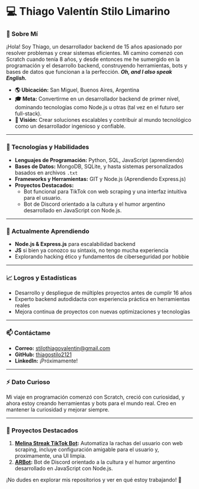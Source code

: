 # 💻 Thiago Valentín Stilo Limarino

### 🌟 Sobre Mí
¡Hola! Soy Thiago, un desarrollador backend de 15 años apasionado por resolver problemas y crear sistemas eficientes. Mi camino comenzó con Scratch cuando tenía 8 años, y desde entonces me he sumergido en la programación y el desarrollo backend, construyendo herramientas, bots y bases de datos que funcionan a la perfección. ***Oh, and I also speak English.***

- **🌎 Ubicación:** San Miguel, Buenos Aires, Argentina
- **🎓 Meta:** Convertirme en un desarrollador backend de primer nivel, dominando tecnologías como Node.js u otras (tal vez en el futuro ser full-stack).
- **🚀 Visión:** Crear soluciones escalables y contribuir al mundo tecnológico como un desarrollador ingenioso y confiable.

---

### 🔧 Tecnologías y Habilidades
- **Lenguajes de Programación:** Python, SQL, JavaScript (aprendiendo)
- **Bases de Datos:** MongoDB, SQLite, y hasta sistemas personalizados basados en archivos `.txt`
- **Frameworks y Herramientas:** GIT y Node.js (Aprendiendo Express.js)
- **Proyectos Destacados:**
  - Bot funcional para TikTok con web scraping y una interfaz intuitiva para el usuario.
  - Bot de Discord orientado a la cultura y el humor argentino desarrollado en JavaScript con Node.js.


---

### 🌱 Actualmente Aprendiendo
- **Node.js & Express.js** para escalabilidad backend
- **JS** si bien ya conozco su sintaxis, no tengo mucha experiencia
- Explorando hacking ético y fundamentos de ciberseguridad por hobbie

---

### 📈 Logros y Estadísticas
- Desarrollo y despliegue de múltiples proyectos antes de cumplir 16 años
- Experto backend autodidacta con experiencia práctica en herramientas reales
- Mejora continua de proyectos con nuevas optimizaciones y tecnologías

---

### 📫 Contáctame
- **Correo:** stilothiagovalentin@gmail.com
- **GitHub:** [thiagostilo2121](https://github.com/thiagostilo2121)
- **LinkedIn:** ¡Próximamente!

---

### ⚡ Dato Curioso
Mi viaje en programación comenzó con Scratch, creció con curiosidad, y ahora estoy creando herramientas y bots para el mundo real. Creo en mantener la curiosidad y mejorar siempre.

---

### 📂 Proyectos Destacados
1. **[Melina Streak TikTok Bot](https://github.com/thiagostilo2121/Melina-Streak-TikTok-Bot):** Automatiza la rachas del usuario con web scraping, incluye configuración amigable para el usuario y, proximamente, una UI limpia.
2. **[ARBot](https://arbot.netlify,app/):** Bot de Discord orientado a la cultura y el humor argentino desarrollado en JavaScript con Node.js.

¡No dudes en explorar mis repositorios y ver en qué estoy trabajando! 🚀

